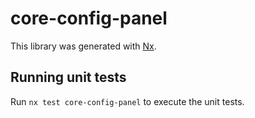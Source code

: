# core-config-panel

This library was generated with [Nx](https://nx.dev).

## Running unit tests

Run `nx test core-config-panel` to execute the unit tests.
